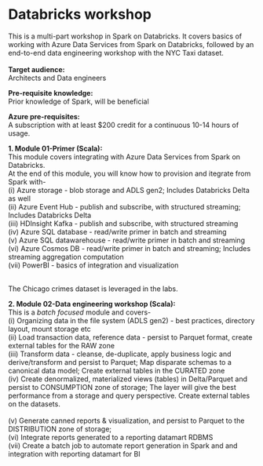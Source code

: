 # Databricks workshop

This is a multi-part workshop in Spark on Databricks. It covers basics of working with Azure Data Services from Spark on Databricks, followed by an end-to-end data engineering workshop with the NYC Taxi dataset.<br>
<br>
**Target audience:**<br>
Architects and Data engineers<br>

**Pre-requisite knowledge:**<br>
Prior knowledge of Spark, will be beneficial<br>

**Azure pre-requisites:**<br>
A subscription with at least $200 credit for a continuous 10-14 hours of usage.<br>

**1.  Module 01-Primer (Scala):** <br>
This module covers integrating with Azure Data Services from Spark on Databricks.<br>
At the end of this module, you will know how to provision and itegrate from Spark with-<br>
(i) Azure storage - blob storage and ADLS gen2; Includes Databricks Delta as well<br>
(ii) Azure Event Hub - publish and subscribe, with structured streaming; Includes Databricks Delta<br>
(iii) HDInsight Kafka - publish and subscribe, with structured streaming<br>
(iv) Azure SQL database - read/write primer in batch and streaming<br>
(v) Azure SQL datawarehouse - read/write primer in batch and streaming<br>
(vi) Azure Cosmos DB - read/write primer in batch and streaming; Includes streaming aggregation computation<br>
(vii) PowerBI - basics of integration and visualization<br><br>

The Chicago crimes dataset is leveraged in the labs.

**2.  Module 02-Data engineering workshop (Scala):** <br>
This is a *batch focused* module and covers-<br>
(i) Organizing data in the file system (ADLS gen2) - best practices, directory layout, mount storage etc<br>
(ii) Load transaction data, reference data - persist to Parquet format, create external tables for the RAW zone<br>
(iii) Transform data - cleanse, de-duplicate, apply business logic and derive/transform and persist to Parquet; Map disparate schemas to a canonical data model; Create external tables in the CURATED zone<br>
(iv) Create denormalized, materialized views (tables) in Delta/Parquet and persist to CONSUMPTION zone of storage; The layer will give the best performance from a storage and query perspective.  Create external tables on the datasets.<br>  
(v) Generate canned reports & visualization, and persist to Parquet to the DISTRIBUTION zone of storage;<br>
(vi) Integrate reports generated to a reporting datamart RDBMS<br>
(vii) Create a batch job to automate report generation in Spark and and integration with reporting datamart for BI<br>
